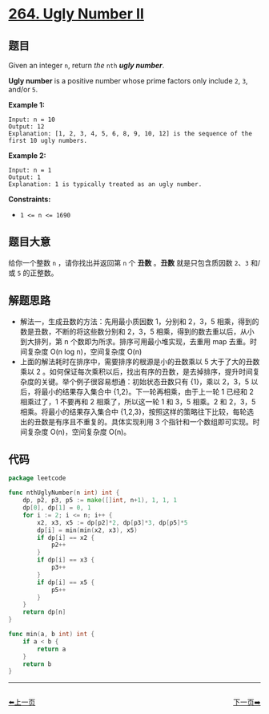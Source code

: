 # [264. Ugly Number II](https://leetcode.com/problems/ugly-number-ii/)


## 题目

Given an integer `n`, return *the* `nth` ***ugly number***.

**Ugly number** is a positive number whose prime factors only include `2`, `3`, and/or `5`.

**Example 1:**

```
Input: n = 10
Output: 12
Explanation: [1, 2, 3, 4, 5, 6, 8, 9, 10, 12] is the sequence of the first 10 ugly numbers.
```

**Example 2:**

```
Input: n = 1
Output: 1
Explanation: 1 is typically treated as an ugly number.
```

**Constraints:**

- `1 <= n <= 1690`

## 题目大意

给你一个整数 `n` ，请你找出并返回第 `n` 个 **丑数** 。**丑数** 就是只包含质因数 `2`、`3` 和/或 `5` 的正整数。

## 解题思路

- 解法一，生成丑数的方法：先用最小质因数 1，分别和 2，3，5 相乘，得到的数是丑数，不断的将这些数分别和 2，3，5 相乘，得到的数去重以后，从小到大排列，第 n 个数即为所求。排序可用最小堆实现，去重用 map 去重。时间复杂度 O(n log n)，空间复杂度 O(n)
- 上面的解法耗时在排序中，需要排序的根源是小的丑数乘以 5 大于了大的丑数乘以 2 。如何保证每次乘积以后，找出有序的丑数，是去掉排序，提升时间复杂度的关键。举个例子很容易想通：初始状态丑数只有 {1}，乘以 2，3，5 以后，将最小的结果存入集合中 {1,2}。下一轮再相乘，由于上一轮 1 已经和 2 相乘过了，1 不要再和 2 相乘了，所以这一轮 1 和 3，5 相乘。2 和 2，3，5 相乘。将最小的结果存入集合中 {1,2,3}，按照这样的策略往下比较，每轮选出的丑数是有序且不重复的。具体实现利用 3 个指针和一个数组即可实现。时间复杂度 O(n)，空间复杂度 O(n)。

## 代码

```go
package leetcode

func nthUglyNumber(n int) int {
	dp, p2, p3, p5 := make([]int, n+1), 1, 1, 1
	dp[0], dp[1] = 0, 1
	for i := 2; i <= n; i++ {
		x2, x3, x5 := dp[p2]*2, dp[p3]*3, dp[p5]*5
		dp[i] = min(min(x2, x3), x5)
		if dp[i] == x2 {
			p2++
		}
		if dp[i] == x3 {
			p3++
		}
		if dp[i] == x5 {
			p5++
		}
	}
	return dp[n]
}

func min(a, b int) int {
	if a < b {
		return a
	}
	return b
}
```


----------------------------------------------
<div style="display: flex;justify-content: space-between;align-items: center;">
<p><a href="https://books.halfrost.com/leetcode/ChapterFour/0200~0299/0263.Ugly-Number/">⬅️上一页</a></p>
<p><a href="https://books.halfrost.com/leetcode/ChapterFour/0200~0299/0268.Missing-Number/">下一页➡️</a></p>
</div>
